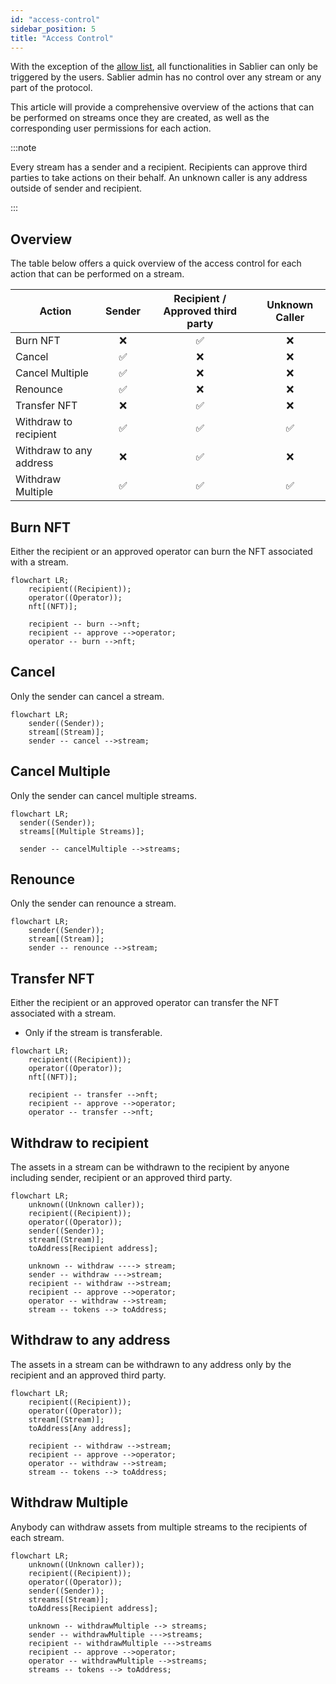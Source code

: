 ```yaml
---
id: "access-control"
sidebar_position: 5
title: "Access Control"
---
```


With the exception of the [allow list](/contracts/v2/reference/core/abstracts/abstract.SablierV2Lockup#allowtohook), all
functionalities in Sablier can only be triggered by the users. Sablier admin has no control over any stream or any part
of the protocol.

This article will provide a comprehensive overview of the actions that can be performed on streams once they are
created, as well as the corresponding user permissions for each action.

:::note

Every stream has a sender and a recipient. Recipients can approve third parties to take actions on their behalf. An
unknown caller is any address outside of sender and recipient.

:::

## Overview

The table below offers a quick overview of the access control for each action that can be performed on a stream.

| Action                  | Sender | Recipient / Approved third party | Unknown Caller |
| ----------------------- | :----: | :------------------------------: | :------------: |
| Burn NFT                |   ❌   |                ✅                |       ❌       |
| Cancel                  |   ✅   |                ❌                |       ❌       |
| Cancel Multiple         |   ✅   |                ❌                |       ❌       |
| Renounce                |   ✅   |                ❌                |       ❌       |
| Transfer NFT            |   ❌   |                ✅                |       ❌       |
| Withdraw to recipient   |   ✅   |                ✅                |       ✅       |
| Withdraw to any address |   ❌   |                ✅                |       ❌       |
| Withdraw Multiple       |   ✅   |                ✅                |       ✅       |

## Burn NFT

Either the recipient or an approved operator can burn the NFT associated with a stream.

```mermaid
flowchart LR;
    recipient((Recipient));
    operator((Operator));
    nft[(NFT)];

    recipient -- burn -->nft;
    recipient -- approve -->operator;
    operator -- burn -->nft;
```

## Cancel

Only the sender can cancel a stream.

```mermaid
flowchart LR;
    sender((Sender));
    stream[(Stream)];
    sender -- cancel -->stream;
```

## Cancel Multiple

Only the sender can cancel multiple streams.

```mermaid
flowchart LR;
  sender((Sender));
  streams[(Multiple Streams)];

  sender -- cancelMultiple -->streams;
```

## Renounce

Only the sender can renounce a stream.

```mermaid
flowchart LR;
    sender((Sender));
    stream[(Stream)];
    sender -- renounce -->stream;
```

## Transfer NFT

Either the recipient or an approved operator can transfer the NFT associated with a stream.

- Only if the stream is transferable.

```mermaid
flowchart LR;
    recipient((Recipient));
    operator((Operator));
    nft[(NFT)];

    recipient -- transfer -->nft;
    recipient -- approve -->operator;
    operator -- transfer -->nft;
```

## Withdraw to recipient

The assets in a stream can be withdrawn to the recipient by anyone including sender, recipient or an approved third
party.

```mermaid
flowchart LR;
    unknown((Unknown caller));
    recipient((Recipient));
    operator((Operator));
    sender((Sender));
    stream[(Stream)];
    toAddress[Recipient address];

    unknown -- withdraw ----> stream;
    sender -- withdraw --->stream;
    recipient -- withdraw -->stream;
    recipient -- approve -->operator;
    operator -- withdraw -->stream;
    stream -- tokens --> toAddress;
```

## Withdraw to any address

The assets in a stream can be withdrawn to any address only by the recipient and an approved third party.

```mermaid
flowchart LR;
    recipient((Recipient));
    operator((Operator));
    stream[(Stream)];
    toAddress[Any address];

    recipient -- withdraw -->stream;
    recipient -- approve -->operator;
    operator -- withdraw -->stream;
    stream -- tokens --> toAddress;
```

## Withdraw Multiple

Anybody can withdraw assets from multiple streams to the recipients of each stream.

```mermaid
flowchart LR;
    unknown((Unknown caller));
    recipient((Recipient));
    operator((Operator));
    sender((Sender));
    streams[(Stream)];
    toAddress[Recipient address];

    unknown -- withdrawMultiple --> streams;
    sender -- withdrawMultiple --->streams;
    recipient -- withdrawMultiple --->streams
    recipient -- approve -->operator;
    operator -- withdrawMultiple -->streams;
    streams -- tokens --> toAddress;
```
